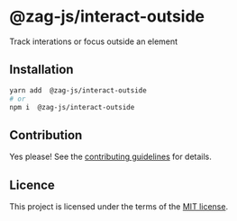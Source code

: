 # @zag-js/interact-outside

Track interations or focus outside an element

## Installation

```sh
yarn add  @zag-js/interact-outside
# or
npm i  @zag-js/interact-outside
```

## Contribution

Yes please! See the
[contributing guidelines](https://github.com/chakra-ui/zag/blob/main/CONTRIBUTING.md)
for details.

## Licence

This project is licensed under the terms of the
[MIT license](https://github.com/chakra-ui/zag/blob/main/LICENSE).
